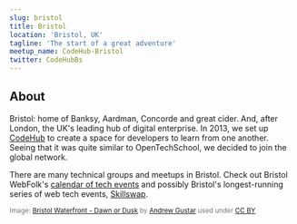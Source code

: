 ```yaml
---
slug: bristol
title: Bristol
location: 'Bristol, UK'
tagline: 'The start of a great adventure'
meetup_name: CodeHub-Bristol
twitter: CodeHubBs
---
```


## About

Bristol: home of Banksy, Aardman, Concorde and great cider. And, after London, the UK's leading hub of digital enterprise. In 2013, we set up [CodeHub](https://www.codehub.org.uk) to create a space for developers to learn from one another. Seeing that it was quite similar to OpenTechSchool, we decided to join the global network.

There are many technical groups and meetups in Bristol. Check out Bristol WebFolk's [calendar of tech events](https://bristolwebfolk.github.io/calendar/) and possibly Bristol's longest-running series of web tech events, [Skillswap](https://bristolskillswap.org/).

<span style="color: #777; font-size: smaller">Image: [Bristol Waterfront - Dawn or Dusk](https://www.flickr.com/photos/andrewgustar/11858749486) by [Andrew Gustar](https://www.flickr.com/photos/andrewgustar/) used under [CC BY](https://creativecommons.org/licenses/by/2.0/)</span>
